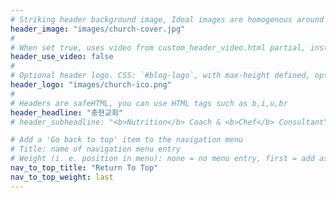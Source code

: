 ```yaml
---
# Striking header background image, Ideal images are homogenous around the centre and contrasting to the text. Non-ideal images can use `title_guard`
header_image: "images/church-cover.jpg"
#
# When set true, uses video from custom_header_video.html partial, instead of header_image
header_use_video: false
#
# Optional header logo. CSS: `#blog-logo`, with max-height defined, optimize to prevent scaling
header_logo: "images/church-ico.png"
#
# Headers are safeHTML, you can use HTML tags such as b,i,u,br
header_headline: "충현교회"
# header_subheadline: "<b>Nutrition</b> Coach & <b>Chef</b> Consultant"

# Add a 'Go back to top' item to the navigation menu
# Title: name of navigation menu entry
# Weight (i. e. position in menu): none = no menu entry, first = add as first entry, last = ad as last entry
nav_to_top_title: "Return To Top"
nav_to_top_weight: last
---
```

